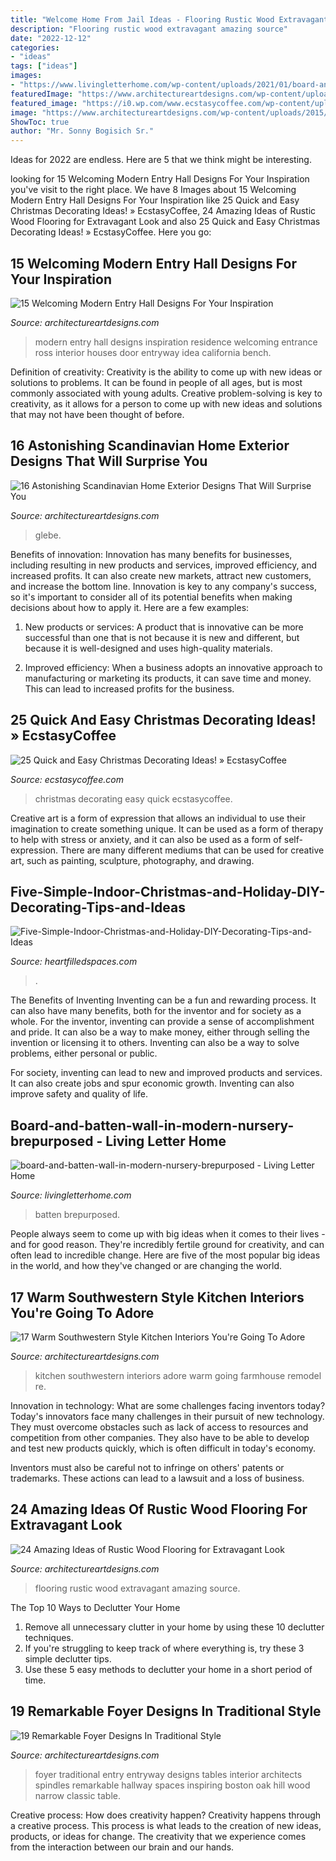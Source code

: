 ```yaml
---
title: "Welcome Home From Jail Ideas - Flooring Rustic Wood Extravagant Amazing Source"
description: "Flooring rustic wood extravagant amazing source"
date: "2022-12-12"
categories:
- "ideas"
tags: ["ideas"]
images:
- "https://www.livingletterhome.com/wp-content/uploads/2021/01/board-and-batten-wall-in-modern-nursery-brepurposed.png"
featuredImage: "https://www.architectureartdesigns.com/wp-content/uploads/2015/05/16-Astonishing-Scandinavian-Home-Exterior-Designs-That-Will-Surprise-You-4.jpg"
featured_image: "https://i0.wp.com/www.ecstasycoffee.com/wp-content/uploads/2016/10/Christmas-Decorating-37.jpg"
image: "https://www.architectureartdesigns.com/wp-content/uploads/2015/05/16-Astonishing-Scandinavian-Home-Exterior-Designs-That-Will-Surprise-You-4.jpg"
ShowToc: true
author: "Mr. Sonny Bogisich Sr."
---
```



Ideas for 2022 are endless. Here are 5 that we think might be interesting. 

	

		
looking for 15 Welcoming Modern Entry Hall Designs For Your Inspiration you've visit to the right place. We have 8 Images about 15 Welcoming Modern Entry Hall Designs For Your Inspiration like 25 Quick and Easy Christmas Decorating Ideas! » EcstasyCoffee, 24 Amazing Ideas of Rustic Wood Flooring for Extravagant Look and also 25 Quick and Easy Christmas Decorating Ideas! » EcstasyCoffee. Here you go:
		
    
## 15 Welcoming Modern Entry Hall Designs For Your Inspiration

<img loading=lazy src="http://www.architectureartdesigns.com/wp-content/uploads/2014/09/15-Welcoming-Modern-Entry-Hall-Designs-For-Your-Inspiration-12-630x930.jpg" onerror="this.onerror=null;this.src='https://tse4.mm.bing.net/th?id=OIP.Kh_LeXh4kmIQ2TiHtETn-QHaK7&amp;pid=15.1';" alt="15 Welcoming Modern Entry Hall Designs For Your Inspiration">

_Source: architectureartdesigns.com_

>modern entry hall designs inspiration residence welcoming entrance ross interior houses door entryway idea california bench. 

	

Definition of creativity:
Creativity is the ability to come up with new ideas or solutions to problems. It can be found in people of all ages, but is most commonly associated with young adults. Creative problem-solving is key to creativity, as it allows for a person to come up with new ideas and solutions that may not have been thought of before.

    
## 16 Astonishing Scandinavian Home Exterior Designs That Will Surprise You

<img loading=lazy src="https://www.architectureartdesigns.com/wp-content/uploads/2015/05/16-Astonishing-Scandinavian-Home-Exterior-Designs-That-Will-Surprise-You-4.jpg" onerror="this.onerror=null;this.src='https://tse2.mm.bing.net/th?id=OIP.KtA4xmKaA8zI2UbFwt4MogHaJ4&amp;pid=15.1';" alt="16 Astonishing Scandinavian Home Exterior Designs That Will Surprise You">

_Source: architectureartdesigns.com_

>glebe. 

	

Benefits of innovation:
Innovation has many benefits for businesses, including resulting in new products and services, improved efficiency, and increased profits. It can also create new markets, attract new customers, and increase the bottom line. Innovation is key to any company's success, so it's important to consider all of its potential benefits when making decisions about how to apply it. Here are a few examples:
1. New products or services: A product that is innovative can be more successful than one that is not because it is new and different, but because it is well-designed and uses high-quality materials.

2. Improved efficiency: When a business adopts an innovative approach to manufacturing or marketing its products, it can save time and money. This can lead to increased profits for the business.


    
## 25 Quick And Easy Christmas Decorating Ideas! » EcstasyCoffee

<img loading=lazy src="https://i0.wp.com/www.ecstasycoffee.com/wp-content/uploads/2016/10/Christmas-Decorating-37.jpg" onerror="this.onerror=null;this.src='https://tse2.mm.bing.net/th?id=OIP.hItVLx4u6fXZKtQGQAk-YQHaLH&amp;pid=15.1';" alt="25 Quick and Easy Christmas Decorating Ideas! » EcstasyCoffee">

_Source: ecstasycoffee.com_

>christmas decorating easy quick ecstasycoffee. 

	

Creative art is a form of expression that allows an individual to use their imagination to create something unique. It can be used as a form of therapy to help with stress or anxiety, and it can also be used as a form of self-expression. There are many different mediums that can be used for creative art, such as painting, sculpture, photography, and drawing.

    
## Five-Simple-Indoor-Christmas-and-Holiday-DIY-Decorating-Tips-and-Ideas

<img loading=lazy src="https://heartfilledspaces.com/wp-content/uploads/2018/11/Five-Simple-Indoor-Christmas-and-Holiday-DIY-Decorating-Tips-and-Ideas-for-the-Staircase-Fireplace-Mantle-Window-Tree-Garland-Staircase-and-Home-Feature-Image.jpg" onerror="this.onerror=null;this.src='https://tse3.mm.bing.net/th?id=OIP.tCjzdwdv0ut-57iA2OsqLQHaLH&amp;pid=15.1';" alt="Five-Simple-Indoor-Christmas-and-Holiday-DIY-Decorating-Tips-and-Ideas">

_Source: heartfilledspaces.com_

>. 

	

The Benefits of Inventing
Inventing can be a fun and rewarding process. It can also have many benefits, both for the inventor and for society as a whole.
For the inventor, inventing can provide a sense of accomplishment and pride. It can also be a way to make money, either through selling the invention or licensing it to others. Inventing can also be a way to solve problems, either personal or public.

For society, inventing can lead to new and improved products and services. It can also create jobs and spur economic growth. Inventing can also improve safety and quality of life.

    
## Board-and-batten-wall-in-modern-nursery-brepurposed - Living Letter Home

<img loading=lazy src="https://www.livingletterhome.com/wp-content/uploads/2021/01/board-and-batten-wall-in-modern-nursery-brepurposed.png" onerror="this.onerror=null;this.src='https://tse1.mm.bing.net/th?id=OIP.82UrTEFQJEX9rNQuU6wSVAHaLH&amp;pid=15.1';" alt="board-and-batten-wall-in-modern-nursery-brepurposed - Living Letter Home">

_Source: livingletterhome.com_

>batten brepurposed. 

	

People always seem to come up with big ideas when it comes to their lives - and for good reason. They're incredibly fertile ground for creativity, and can often lead to incredible change. Here are five of the most popular big ideas in the world, and how they've changed or are changing the world.

    
## 17 Warm Southwestern Style Kitchen Interiors You&#039;re Going To Adore

<img loading=lazy src="https://www.architectureartdesigns.com/wp-content/uploads/2016/03/17-Warm-Southwestern-Style-Kitchen-Interiors-Youre-Going-To-Adore-11.jpg" onerror="this.onerror=null;this.src='https://tse3.mm.bing.net/th?id=OIP.X3xYCuPw7GlezU464VDwPwHaHV&amp;pid=15.1';" alt="17 Warm Southwestern Style Kitchen Interiors You&#039;re Going To Adore">

_Source: architectureartdesigns.com_

>kitchen southwestern interiors adore warm going farmhouse remodel re. 

	

Innovation in technology: What are some challenges facing inventors today?
Today's innovators face many challenges in their pursuit of new technology. They must overcome obstacles such as lack of access to resources and competition from other companies. They also have to be able to develop and test new products quickly, which is often difficult in today's economy.

Inventors must also be careful not to infringe on others' patents or trademarks. These actions can lead to a lawsuit and a loss of business.

    
## 24 Amazing Ideas Of Rustic Wood Flooring For Extravagant Look

<img loading=lazy src="https://www.architectureartdesigns.com/wp-content/uploads/2013/09/2316.jpg" onerror="this.onerror=null;this.src='https://tse4.mm.bing.net/th?id=OIP.LOEcE1Xy2BbWK3FihEagjQAAAA&amp;pid=15.1';" alt="24 Amazing Ideas of Rustic Wood Flooring for Extravagant Look">

_Source: architectureartdesigns.com_

>flooring rustic wood extravagant amazing source. 

	

The Top 10 Ways to Declutter Your Home
1. Remove all unnecessary clutter in your home by using these 10 declutter techniques.
2. If you're struggling to keep track of where everything is, try these 3 simple declutter tips.
3. Use these 5 easy methods to declutter your home in a short period of time.

    
## 19 Remarkable Foyer Designs In Traditional Style

<img loading=lazy src="http://www.architectureartdesigns.com/wp-content/uploads/2016/03/8-36.jpg" onerror="this.onerror=null;this.src='https://tse3.mm.bing.net/th?id=OIP.YR3qz5FIKyGpNUZFzgW5aQHaKI&amp;pid=15.1';" alt="19 Remarkable Foyer Designs In Traditional Style">

_Source: architectureartdesigns.com_

>foyer traditional entry entryway designs tables interior architects spindles remarkable hallway spaces inspiring boston oak hill wood narrow classic table. 

	

Creative process: How does creativity happen?
Creativity happens through a creative process. This process is what leads to the creation of new ideas, products, or ideas for change. The creativity that we experience comes from the interaction between our brain and our hands.

